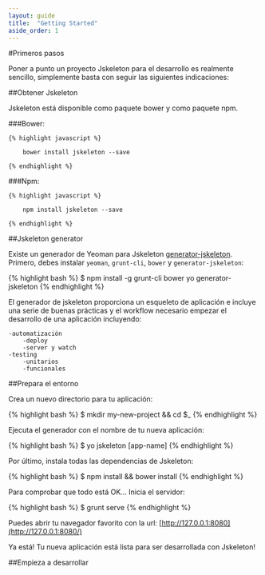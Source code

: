 ```yaml
---
layout: guide
title:  "Getting Started"
aside_order: 1
---
```

#Primeros pasos

Poner a punto un proyecto Jskeleton para el desarrollo es realmente sencillo, simplemente basta con seguir las siguientes indicaciones:

##Obtener Jskeleton

Jskeleton está disponible como paquete bower y como paquete npm.

###Bower:

    {% highlight javascript %}

        bower install jskeleton --save

    {% endhighlight %}


###Npm:

    {% highlight javascript %}

        npm install jskeleton --save
        
    {% endhighlight %}

##Jskeleton generator

Existe un generador de Yeoman para Jskeleton [generator-jskeleton](https://github.com/bq/generator-jskeleton). Primero, debes instalar `yeoman`, `grunt-cli`, `bower` y `generator-jskeleton`:

{% highlight bash %}
$ npm install -g grunt-cli bower yo generator-jskeleton
{% endhighlight %}

El generador de jskeleton proporciona un esqueleto de aplicación e incluye una serie de buenas prácticas y el workflow necesario empezar el desarrollo de una aplicación incluyendo:

    -automatización
        -deploy
        -server y watch
    -testing
        -unitarios
        -funcionales

##Prepara el entorno

Crea un nuevo directorio para tu aplicación:

{% highlight bash %}
$ mkdir my-new-project && cd $_
{% endhighlight %}

Ejecuta el generador con el nombre de tu nueva aplicación:

{% highlight bash %}
$ yo jskeleton [app-name]
{% endhighlight %}

Por último, instala todas las dependencias de Jskeleton:

{% highlight bash %}
$ npm install && bower install
{% endhighlight %}

Para comprobar que todo está OK... Inicia el servidor:

{% highlight bash %}
$ grunt serve
{% endhighlight %}

Puedes abrir tu navegador favorito con la url: [http://127.0.0.1:8080](http://127.0.0.1:8080/) 

Ya está! Tu nueva aplicación está lista para ser desarrollada con Jskeleton!

##Empieza a desarrollar

<!---
First thing you should do to start creating apps with Jskeleton is download and install.

Easiest way to do that is throught [our Yeoman generator](https://github.com/bq/generator-jskeleton). First, you must install `yeoman`, `grunt-cli`, `bower` and `generator-jskeleton`:

{% highlight bash %}
$ npm install -g grunt-cli bower yo generator-jskeleton
{% endhighlight %}

Create a new folder to your app:

{% highlight bash %}
$ mkdir my-new-project && cd $_
{% endhighlight %}

Run the generator with your new app name:

{% highlight bash %}
$ yo jskeleton [app-name]
{% endhighlight %}

Now, install all Jskeleton dependecies:

{% highlight bash %}
$ npm install && bower install
{% endhighlight %}

Let's start our server to see if all it's ok:

{% highlight bash %}
$ grunt serve
{% endhighlight %}

You should see ????????????????

That's it!, you have your new app up and running and you are ready to build awesome things with Jskeleton!

--->
